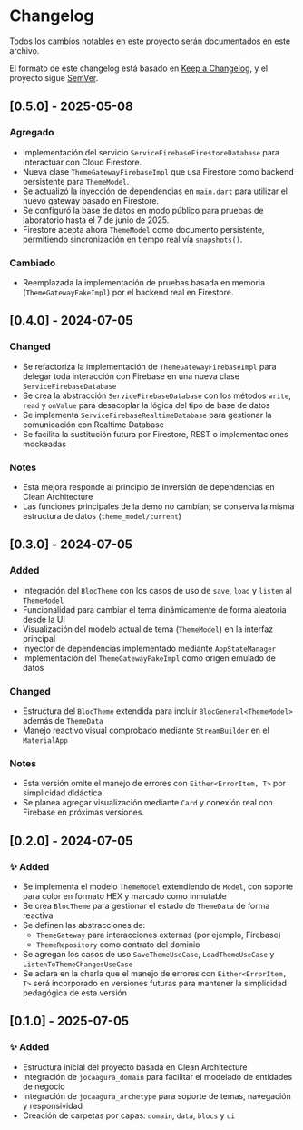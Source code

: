 # Changelog

Todos los cambios notables en este proyecto serán documentados en este archivo.

El formato de este changelog está basado en [Keep a Changelog](https://keepachangelog.com/en/1.0.0/), y el proyecto sigue [SemVer](https://semver.org/lang/es/).

## [0.5.0] - 2025-05-08

### Agregado
- Implementación del servicio `ServiceFirebaseFirestoreDatabase` para interactuar con Cloud Firestore.
- Nueva clase `ThemeGatewayFirebaseImpl` que usa Firestore como backend persistente para `ThemeModel`.
- Se actualizó la inyección de dependencias en `main.dart` para utilizar el nuevo gateway basado en Firestore.
- Se configuró la base de datos en modo público para pruebas de laboratorio hasta el 7 de junio de 2025.
- Firestore acepta ahora `ThemeModel` como documento persistente, permitiendo sincronización en tiempo real vía `snapshots()`.

### Cambiado
- Reemplazada la implementación de pruebas basada en memoria (`ThemeGatewayFakeImpl`) por el backend real en Firestore.

## [0.4.0] - 2024-07-05

### Changed
- Se refactoriza la implementación de `ThemeGatewayFirebaseImpl` para delegar toda interacción con Firebase en una nueva clase `ServiceFirebaseDatabase`
- Se crea la abstracción `ServiceFirebaseDatabase` con los métodos `write`, `read` y `onValue` para desacoplar la lógica del tipo de base de datos
- Se implementa `ServiceFirebaseRealtimeDatabase` para gestionar la comunicación con Realtime Database
- Se facilita la sustitución futura por Firestore, REST o implementaciones mockeadas

### Notes
- Esta mejora responde al principio de inversión de dependencias en Clean Architecture
- Las funciones principales de la demo no cambian; se conserva la misma estructura de datos (`theme_model/current`)

## [0.3.0] - 2024-07-05

### Added
- Integración del `BlocTheme` con los casos de uso de `save`, `load` y `listen` al `ThemeModel`
- Funcionalidad para cambiar el tema dinámicamente de forma aleatoria desde la UI
- Visualización del modelo actual de tema (`ThemeModel`) en la interfaz principal
- Inyector de dependencias implementado mediante `AppStateManager`
- Implementación del `ThemeGatewayFakeImpl` como origen emulado de datos

### Changed
- Estructura del `BlocTheme` extendida para incluir `BlocGeneral<ThemeModel>` además de `ThemeData`
- Manejo reactivo visual comprobado mediante `StreamBuilder` en el `MaterialApp`

### Notes
- Esta versión omite el manejo de errores con `Either<ErrorItem, T>` por simplicidad didáctica.
- Se planea agregar visualización mediante `Card` y conexión real con Firebase en próximas versiones.

## [0.2.0] - 2024-07-05

### ✨ Added
- Se implementa el modelo `ThemeModel` extendiendo de `Model`, con soporte para color en formato HEX y marcado como inmutable
- Se crea `BlocTheme` para gestionar el estado de `ThemeData` de forma reactiva
- Se definen las abstracciones de:
    - `ThemeGateway` para interacciones externas (por ejemplo, Firebase)
    - `ThemeRepository` como contrato del dominio
- Se agregan los casos de uso `SaveThemeUseCase`, `LoadThemeUseCase` y `ListenToThemeChangesUseCase`
- Se aclara en la charla que el manejo de errores con `Either<ErrorItem, T>` será incorporado en versiones futuras para mantener la simplicidad pedagógica de esta versión


## [0.1.0] - 2025-07-05

### ✨ Added
- Estructura inicial del proyecto basada en Clean Architecture
- Integración de `jocaagura_domain` para facilitar el modelado de entidades de negocio
- Integración de `jocaagura_archetype` para soporte de temas, navegación y responsividad
- Creación de carpetas por capas: `domain`, `data`, `blocs` y `ui`
